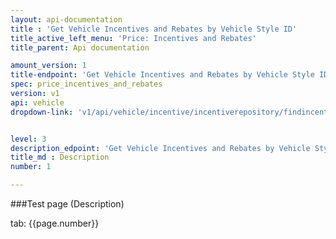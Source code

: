 ```yaml
---
layout: api-documentation
title : 'Get Vehicle Incentives and Rebates by Vehicle Style ID'
title_active_left_menu: 'Price: Incentives and Rebates'
title_parent: Api documentation

amount_version: 1
title-endpoint: 'Get Vehicle Incentives and Rebates by Vehicle Style ID'
spec: price_incentives_and_rebates
version: v1
api: vehicle
dropdown-link: 'v1/api/vehicle/incentive/incentiverepository/findincentivesbystyleid'


level: 3
description_edpoint: 'Get Vehicle Incentives and Rebates by Vehicle Style ID'
title_md : Description
number: 1

---
```



###Test page (Description)

tab: {{page.number}}

